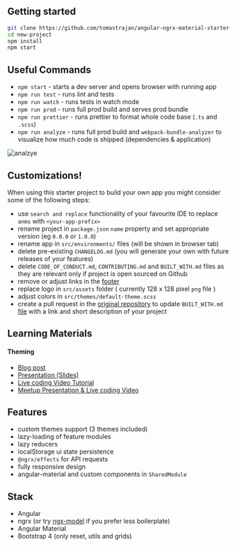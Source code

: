 


## Getting started
```bash
git clone https://github.com/tomastrajan/angular-ngrx-material-starter.git new-project
cd new-project
npm install
npm start
```

## Useful Commands
  * `npm start` - starts a dev server and opens browser with running app
  * `npm run test` - runs lint and tests
  * `npm run watch` - runs tests in watch mode
  * `npm run prod` - runs full prod build and serves prod bundle
  * `npm run prettier` - runs prettier to format whole code base (`.ts` and `.scss`) 
  * `npm run analyze` - runs full prod build and `webpack-bundle-analyzer` to visualize how much code is shipped (dependencies & application) 

![analzye](https://raw.githubusercontent.com/tomastrajan/angular-ngrx-material-starter/master/meta-assets/analyze.png)

## Customizations!
When using this starter project to build your own app you might consider some of the following steps:
  
  * use `search and replace` functionality of your favourite IDE to replace `anms` with `<your-app-prefix>`
  * rename project in `package.json` `name` property and set appropriate version (eg `0.0.0` or `1.0.0`)
  * rename app in `src/environments/` files (will be shown in browser tab)
  * delete pre-existing `CHANGELOG.md` (you will generate your own with future releases of your features)
  * delete `CODE_OF_CONDUCT.md`, `CONTRIBUTING.md` and `BUILT_WITH.md` files as they are relevant only if project is open sourced on Github
  * remove or adjust links in the [footer](https://github.com/tomastrajan/angular-ngrx-material-starter/blob/master/src/app/app.component.html#L79)
  * replace logo in `src/assets` folder ( currently 128 x 128 pixel `png` file )
  * adjust colors in `src/themes/default-theme.scss`
  * create a pull request in the [original repository](https://github.com/tomastrajan/angular-ngrx-material-starter/) to update `BUILT_WITH.md` [file](https://github.com/tomastrajan/angular-ngrx-material-starter/blob/master/BUILT_WITH.md) with a link and short description of your project

## Learning Materials

#### Theming 

  * [Blog post](https://medium.com/@tomastrajan/the-complete-guide-to-angular-material-themes-4d165a9d24d1)
  * [Presentation (Slides)](http://slides.com/tomastrajan/angular-material-themes-guide#/)
  * [Live coding Video Tutorial](https://www.youtube.com/watch?v=PsgZjFTAleI)
  * [Meetup Presentation & Live coding Video](https://www.youtube.com/watch?v=7auj9RfCNrE)

 
## Features

* custom themes support (3 themes included)
* lazy-loading of feature modules
* lazy reducers
* localStorage ui state persistence
* `@ngrx/effects` for API requests
* fully responsive design
* angular-material and custom components in `SharedModule`
 
## Stack

* Angular
* ngrx (or try [ngx-model](https://github.com/tomastrajan/ngx-model) if you prefer less boilerplate)
* Angular Material
* Bootstrap 4 (only reset, utils and grids)

